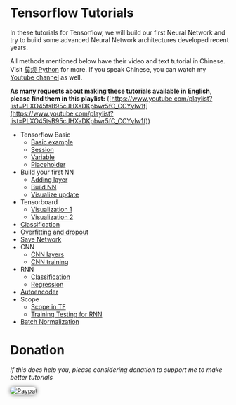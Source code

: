 # Tensorflow Tutorials

In these tutorials for Tensorflow, we will build our first Neural Network and try to build some advanced Neural Network architectures developed recent years.

All methods mentioned below have their video and text tutorial in Chinese. Visit [莫烦 Python](https://morvanzhou.github.io/tutorials/) for more.
If you speak Chinese, you can watch my [Youtube channel](https://www.youtube.com/channel/UCdyjiB5H8Pu7aDTNVXTTpcg) as well.

**As many requests about making these tutorials available in English, please find them in this playlist:** ([https://www.youtube.com/playlist?list=PLXO45tsB95cJHXaDKpbwr5fC_CCYylw1f](https://www.youtube.com/playlist?list=PLXO45tsB95cJHXaDKpbwr5fC_CCYylw1f))


* Tensorflow Basic
  * [Basic example](https://github.com/MorvanZhou/tutorials/blob/master/tensorflowTUT/tf5_example2/full_code.py)
  * [Session](https://github.com/MorvanZhou/tutorials/blob/master/tensorflowTUT/tensorflow6_session.py)
  * [Variable](https://github.com/MorvanZhou/tutorials/blob/master/tensorflowTUT/tensorflow7_variable.py)
  * [Placeholder](https://github.com/MorvanZhou/tutorials/blob/master/tensorflowTUT/tensorflow8_feeds.py)
* Build your first NN
  * [Adding layer](https://github.com/MorvanZhou/tutorials/blob/master/tensorflowTUT/tensorflow10_def_add_layer.py)
  * [Build NN](https://github.com/MorvanZhou/tutorials/blob/master/tensorflowTUT/tf11_build_network/full_code.py)
  * [Visualize update](https://github.com/MorvanZhou/tutorials/blob/master/tensorflowTUT/tf12_plot_result/full_code.py)
* Tensorboard
  * [Visualization 1](https://github.com/MorvanZhou/tutorials/blob/master/tensorflowTUT/tf14_tensorboard/full_code.py)
  * [Visualization 2](https://github.com/MorvanZhou/tutorials/blob/master/tensorflowTUT/tf15_tensorboard/full_code.py)
* [Classification](https://github.com/MorvanZhou/tutorials/blob/master/tensorflowTUT/tf16_classification/full_code.py)
* [Overfitting and dropout](https://github.com/MorvanZhou/tutorials/blob/master/tensorflowTUT/tf17_dropout/full_code.py)
* [Save Network](https://github.com/MorvanZhou/tutorials/blob/master/tensorflowTUT/tf19_saver.py)
* CNN
  * [CNN layers](https://github.com/MorvanZhou/tutorials/blob/master/tensorflowTUT/tf18_CNN2/full_code.py)
  * [CNN training](https://github.com/MorvanZhou/tutorials/blob/master/tensorflowTUT/tf18_CNN3/full_code.py)
* RNN
  * [Classification](https://github.com/MorvanZhou/tutorials/blob/master/tensorflowTUT/tf20_RNN2/full_code.py)
  * [Regression](https://github.com/MorvanZhou/tutorials/blob/master/tensorflowTUT/tf20_RNN2.2/full_code.py)
* [Autoencoder](https://github.com/MorvanZhou/tutorials/blob/master/tensorflowTUT/tf21_autoencoder/full_code.py)
* Scope
  * [Scope in TF](https://github.com/MorvanZhou/tutorials/blob/master/tensorflowTUT/tf22_scope/tf22_scope.py)
  * [Training Testing for RNN](https://github.com/MorvanZhou/tutorials/blob/master/tensorflowTUT/tf22_scope/tf22_RNN_scope.py)
* [Batch Normalization](https://github.com/MorvanZhou/tutorials/blob/master/tensorflowTUT/tf23_BN/tf23_BN.py)



# Donation

*If this does help you, please considering donation to support me to make better tutorials*

<div >
  <a href="https://www.paypal.com/cgi-bin/webscr?cmd=_donations&amp;business=morvanzhou%40gmail%2ecom&amp;lc=C2&amp;item_name=MorvanPython&amp;currency_code=AUD&amp;bn=PP%2dDonationsBF%3abtn_donateCC_LG%2egif%3aNonHosted">
    <img style="border-radius: 20px;  box-shadow: 0px 0px 10px 1px  #888888;"
         src="https://www.paypalobjects.com/webstatic/en_US/i/btn/png/silver-pill-paypal-44px.png"
         alt="Paypal"
         height="auto" ></a>
</div>

